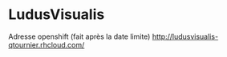 # LudusVisualis
Adresse openshift (fait après la date limite)
http://ludusvisualis-qtournier.rhcloud.com/
